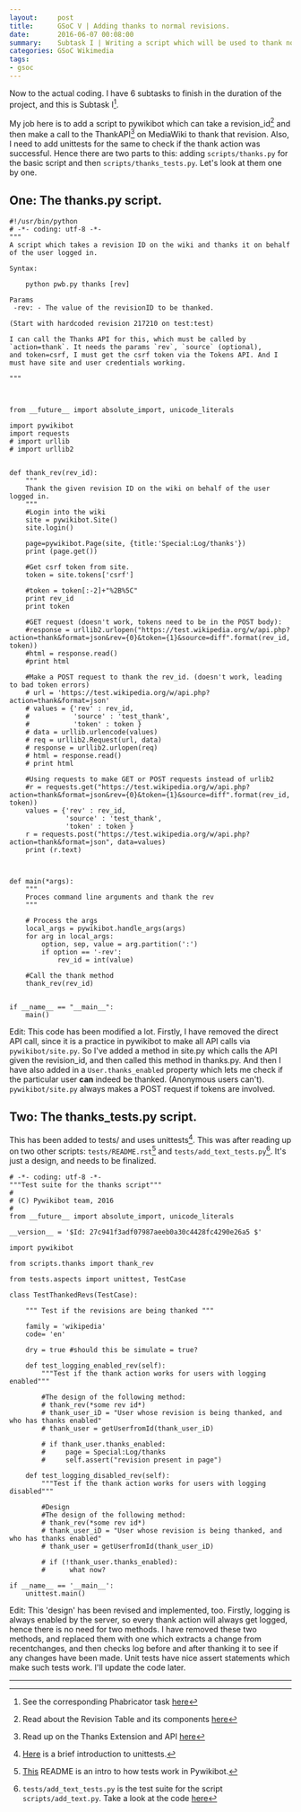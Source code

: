 ```yaml
---
layout:     post
title:      GSoC V | Adding thanks to normal revisions.
date:       2016-06-07 00:08:00
summary:    Subtask I | Writing a script which will be used to thank normal revisions on a wiki.
categories: GSoC Wikimedia
tags:
- gsoc
---
```


Now to the actual coding. I have 6 subtasks to finish in the duration of the project, and this is Subtask I[^1]. 

My job here is to add a script to pywikibot which can take a revision_id[^2] and then make a call to the ThankAPI[^3] on MediaWiki to thank that revision. Also, I need to add unittests for the same to check if the thank action was successful. Hence there are two parts to this: adding `scripts/thanks.py` for the basic script and then `scripts/thanks_tests.py`. Let's look at them one by one.

## One: The thanks.py script.

    #!/usr/bin/python
    # -*- coding: utf-8 -*-
    """
    A script which takes a revision ID on the wiki and thanks it on behalf of the user logged in.

    Syntax:

        python pwb.py thanks [rev]

    Params
     -rev: - The value of the revisionID to be thanked.

    (Start with hardcoded revision 217210 on test:test)

    I can call the Thanks API for this, which must be called by `action=thank`. It needs the params `rev`, `source` (optional),
    and token=csrf, I must get the csrf token via the Tokens API. And I must have site and user credentials working.

    """



    from __future__ import absolute_import, unicode_literals

    import pywikibot
    import requests
    # import urllib
    # import urllib2


    def thank_rev(rev_id):
        """
        Thank the given revision ID on the wiki on behalf of the user logged in.
        """
        #Login into the wiki
        site = pywikibot.Site()
        site.login()

        page=pywikibot.Page(site, {title:'Special:Log/thanks'})
        print (page.get())

        #Get csrf token from site.
        token = site.tokens['csrf']
        
        #token = token[:-2]+"%2B%5C"
        print rev_id
        print token

        #GET request (doesn't work, tokens need to be in the POST body):
        #response = urllib2.urlopen("https://test.wikipedia.org/w/api.php?action=thank&format=json&rev={0}&token={1}&source=diff".format(rev_id, token))
        #html = response.read()
        #print html

        #Make a POST request to thank the rev_id. (doesn't work, leading to bad token errors)
        # url = 'https://test.wikipedia.org/w/api.php?action=thank&format=json'
        # values = {'rev' : rev_id,
        #           'source' : 'test_thank',
        #           'token' : token }
        # data = urllib.urlencode(values)
        # req = urllib2.Request(url, data)
        # response = urllib2.urlopen(req)
        # html = response.read()
        # print html

        #Using requests to make GET or POST requests instead of urlib2
        #r = requests.get("https://test.wikipedia.org/w/api.php?action=thank&format=json&rev={0}&token={1}&source=diff".format(rev_id, token))
        values = {'rev' : rev_id,
                  'source' : 'test_thank',
                  'token' : token }
        r = requests.post("https://test.wikipedia.org/w/api.php?action=thank&format=json", data=values)
        print (r.text)



    def main(*args):
        """
        Proces command line arguments and thank the rev
        """

        # Process the args
        local_args = pywikibot.handle_args(args)
        for arg in local_args:
            option, sep, value = arg.partition(':')
            if option == '-rev':
                rev_id = int(value)

        #Call the thank method
        thank_rev(rev_id)


    if __name__ == "__main__":
        main()

Edit: This code has been modified a lot. Firstly, I have removed the direct API call, since it is a practice in pywikibot to make all API calls via `pywikibot/site.py`. So I've added a method in site.py which calls the API given the revision_id, and then called this method in thanks.py. And then I have also added in a `User.thanks_enabled` property which lets me check if the particular user __can__ indeed be thanked. (Anonymous users can't). `pywikibot/site.py` always makes a POST request if tokens are involved.

## Two: The thanks_tests.py script.

This has been added to tests/ and uses unittests[^4]. This was after reading up on two other scripts: `tests/README.rst`[^5] and `tests/add_text_tests.py`[^6]. It's just a design, and needs to be finalized. 

    # -*- coding: utf-8 -*-
    """Test suite for the thanks script"""
    #
    # (C) Pywikibot team, 2016
    #
    from __future__ import absolute_import, unicode_literals

    __version__ = '$Id: 27c941f3adf07987aeeb0a30c4428fc4290e26a5 $'

    import pywikibot

    from scripts.thanks import thank_rev

    from tests.aspects import unittest, TestCase

    class TestThankedRevs(TestCase):

        """ Test if the revisions are being thanked """

        family = 'wikipedia'
        code= 'en'

        dry = true #should this be simulate = true?

        def test_logging_enabled_rev(self):
            """Test if the thank action works for users with logging enabled"""

            #The design of the following method:
            # thank_rev(*some rev id*)
            # thank_user_iD = "User whose revision is being thanked, and who has thanks enabled"
            # thank_user = getUserfromId(thank_user_iD)

            # if thank_user.thanks_enabled:
            #     page = Special:Log/thanks
            #     self.assert("revision present in page")

        def test_logging_disabled_rev(self):
            """Test if the thank action works for users with logging disabled"""

            #Design
            #The design of the following method:
            # thank_rev(*some rev id*)
            # thank_user_iD = "User whose revision is being thanked, and who has thanks enabled"
            # thank_user = getUserfromId(thank_user_iD)

            # if (!thank_user.thanks_enabled):
            #      what now? 

    if __name__ == '__main__':
        unittest.main()

Edit: This 'design' has been revised and implemented, too. Firstly, logging is always enabled by the server, so every thank action will always get logged, hence there is no need for two methods. I have removed these two methods, and replaced them with one which extracts a change from recentchanges, and then checks log before and after thanking it to see if any changes have been made. Unit tests have nice assert statements which make such tests work. I'll update the code later.


***

[^1]: See the corresponding Phabricator task [here](https://phabricator.wikimedia.org/T135409)
[^2]: Read about the Revision Table and its components [here](https://www.mediawiki.org/wiki/Manual:Revision_table#rev_id)
[^3]: Read up on the Thanks Extension and API [here](https://www.mediawiki.org/wiki/Extension:Thanks)
[^4]: [Here](https://jeffknupp.com/blog/2013/12/09/improve-your-python-understanding-unit-testing/) is a brief introduction to unittests.
[^5]: [This](https://git.wikimedia.org/blob/pywikibot%2Fcore.git/master/tests%2FREADME.rst) README is an intro to how tests work in Pywikibot.
[^6]: `tests/add_text_tests.py` is the test suite for the script `scripts/add_text.py`. Take a look at the code [here](https://git.wikimedia.org/blob/pywikibot%2Fcore.git/master/tests%2Fadd_text_tests.py)